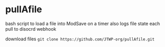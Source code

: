 # pullAfile
bash script to load a file into ModSave on a timer also logs file state each pull to disocrd webhook 

download files
`
git clone https://github.com/JTWP-org/pullAfile.git
`

